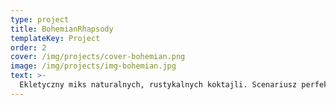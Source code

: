 ```yaml
---
type: project
title: BohemianRhapsody
templateKey: Project
order: 2
cover: /img/projects/cover-bohemian.png
image: /img/projects/img-bohemian.jpg
text: >-
  Ekletyczny miks naturalnych, rustykalnych koktajli. Scenariusz perfekcyjny dla marzycieli, którzy zdecydowanie lepiej bawią się biegając po lesie niż na pałacowym balu.
---
```

